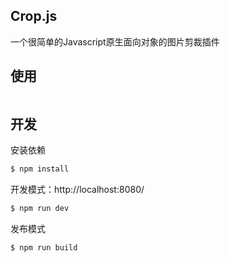 ## Crop.js

一个很简单的Javascript原生面向对象的图片剪裁插件

## 使用
```js


```
## 开发

安装依赖
```sh
$ npm install
```

开发模式：http://localhost:8080/
```sh
$ npm run dev
```

发布模式
```sh
$ npm run build
```
